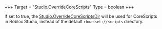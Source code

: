 +++
Target = "Studio.OverrideCoreScripts"
Type = boolean
+++

If set to true, the [Studio.OverrideCoreScriptsDir](https://developer.roblox.com/api-reference/property/Studio/OverrideCoreScriptsDir) will be used for CoreScripts in Roblox Studio, instead of the default `rbxasset://scripts` directory.